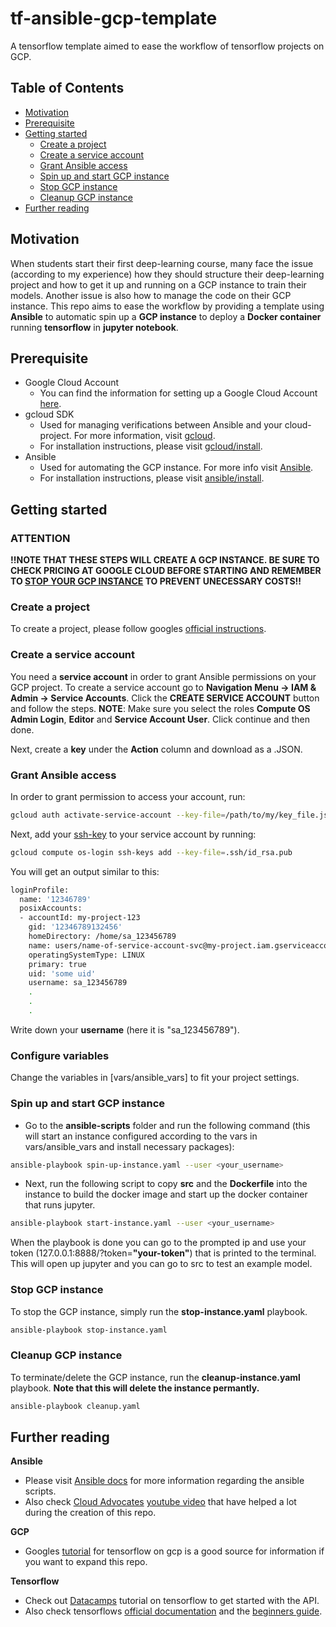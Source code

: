 # tf-ansible-gcp-template

A tensorflow template aimed to ease the workflow of tensorflow projects on GCP. 

## Table of Contents
* [Motivation](#motivation)
* [Prerequisite](#prerequisite)
* [Getting started](#getting-started)
  * [Create a project](#create-a-project)
  * [Create a service account](#create-a-project)
  * [Grant Ansible access](#grant-ansible-access)
  * [Spin up and start GCP instance](#spin-up-and-start-gcp-instance)
  * [Stop GCP instance](#stop-gcp-instance)
  * [Cleanup GCP instance](#stop-gcp-instance)
 * [Further reading](#further-reading)
  

## Motivation
When students start their first deep-learning course, many face the issue (according to my experience) how they should structure their deep-learning project and how to get it up and running on a GCP instance to train their models. Another issue is also how to manage the code on their GCP instance. This repo aims to ease the workflow by providing a template using  **Ansible** to automatic spin up a **GCP instance** to deploy a **Docker container** running **tensorflow** in **jupyter notebook**.  

## Prerequisite

* Google Cloud Account
  * You can find the information for setting up a Google Cloud Account [here](https://console.cloud.google.com/).
* gcloud SDK
  * Used for managing verifications between Ansible and your cloud-project. For more information, visit [gcloud](https://cloud.google.com/sdk).
  * For installation instructions, please visit [gcloud/install](https://cloud.google.com/sdk/docs/install).
* Ansible
  * Used for automating the GCP instance. For more info visit [Ansible]( https://www.ansible.com/). 
  * For installation instructions, please visit [ansible/install](https://docs.ansible.com/ansible/latest/installation_guide/intro_installation.html).

## Getting started

### ATTENTION 
**!!NOTE THAT THESE STEPS WILL CREATE A GCP INSTANCE. BE SURE TO CHECK PRICING AT GOOGLE CLOUD BEFORE STARTING AND REMEMBER TO [STOP YOUR GCP INSTANCE](*stop-gcp-instance) TO PREVENT UNECESSARY COSTS!!**

### Create a project

To create a project, please follow googles [official instructions](https://cloud.google.com/resource-manager/docs/creating-managing-projects#console).

### Create a service account 

You need a **service account** in order to grant Ansible permissions on your GCP project. To create a service account go to **Navigation Menu -> IAM & Admin -> Service Accounts**. Click the **CREATE SERVICE ACCOUNT** button and follow the steps. **NOTE**: Make sure you select the roles **Compute OS Admin Login**, **Editor** and **Service Account User**. Click continue and then done. 

Next, create a **key** under the **Action** column and download as a .JSON. 

### Grant Ansible access

In order to grant permission to access your account, run: 

```sh 
gcloud auth activate-service-account --key-file=/path/to/my/key_file.json
```

Next, add your [ssh-key](https://www.ssh.com/ssh/keygen/) to your service account by running: 

```sh 
gcloud compute os-login ssh-keys add --key-file=.ssh/id_rsa.pub
```

You will get an output similar to this: 

```sh 
loginProfile:
  name: '12346789'
  posixAccounts:
  - accountId: my-project-123
    gid: '12346789132456'
    homeDirectory: /home/sa_123456789
    name: users/name-of-service-account-svc@my-project.iam.gserviceaccount.com/projects/my-project-1234 
    operatingSystemType: LINUX
    primary: true
    uid: 'some uid'
    username: sa_123456789
    .
    .
    .
```
Write down your **username** (here it is "sa_123456789"). 

### Configure variables 
Change the variables in [vars/ansible_vars] to fit your project settings. 

### Spin up and start GCP instance

* Go to the **ansible-scripts** folder and run the following command (this will start an instance configured according to the vars in vars/ansible_vars and install necessary packages): 

```sh 
ansible-playbook spin-up-instance.yaml --user <your_username>
```

* Next, run the following script to copy **src** and the **Dockerfile** into the instance to build the docker image and start up the docker container that runs jupyter. 

```sh 
ansible-playbook start-instance.yaml --user <your_username>
```

When the playbook is done you can go to the prompted ip and use your token (127.0.0.1:8888/?token=**"your-token"**) that is printed to the terminal. This will open up jupyter and you can go to src to test an example model. 

### Stop GCP instance

To stop the GCP instance, simply run the **stop-instance.yaml** playbook. 

```sh 
ansible-playbook stop-instance.yaml 
```

### Cleanup GCP instance

To terminate/delete the GCP instance, run the **cleanup-instance.yaml** playbook. **Note that this will delete the instance permantly.**

```sh 
ansible-playbook cleanup.yaml 
```

## Further reading 
**Ansible** 
* Please visit [Ansible docs](https://docs.ansible.com/ansible/latest/index.html) for more information regarding the ansible scripts.  
* Also check [Cloud Advocates](https://github.com/cloudadvocate/google-cloud) [youtube video](https://www.youtube.com/watch?v=Mt7oKY3gpM8) that have helped a lot during the creation of this repo. 

**GCP**
* Googles [tutorial](https://cloud.google.com/ai-platform/docs/getting-started-tensorflow-estimator) for tensorflow on gcp is a good source for information if you want to expand this repo.

**Tensorflow**
* Check out [Datacamps](https://www.datacamp.com/community/tutorials/tensorflow-tutorial) tutorial on tensorflow to get started with the API. 
* Also check tensorflows [official documentation](https://www.tensorflow.org/api_docs/python/tf) and the [beginners guide](https://www.tensorflow.org/tutorials/quickstart/beginner).









